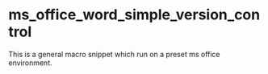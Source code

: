 # ms_office_word_simple_version_control
This is a general macro snippet which run on a preset ms office environment. 
